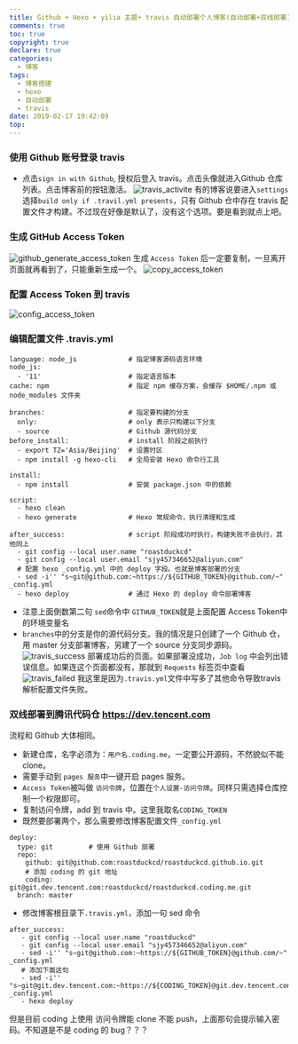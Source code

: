 ```yaml
---
title: Github + Hexo + yilia 主题+ travis 自动部署个人博客(自动部署+双线部署)
comments: true
toc: true
copyright: true
declare: true
categories:
  - 博客
tags:
  - 博客搭建
  - hexo
  - 自动部署
  - travis
date: 2019-02-17 19:42:09
top:
---
```


### 使用 Github 账号登录 travis
* 点击`sign in with Github`, 授权后登入 travis。点击头像就进入Github 仓库列表。点击博客前的按钮激活。<!--more-->
![travis_activite](https://i.loli.net/2019/02/17/5c6948f0a835e.jpg)
有的博客说要进入`settings`选择`build only if .travil.yml presents`，只有 Github 仓中存在 travis 配置文件才构建。不过现在好像是默认了，没有这个选项。要是看到就点上吧。

### 生成 GitHub Access Token
![github_generate_access_token](https://i.loli.net/2019/02/17/5c6948f0e7a83.jpg)
生成 `Access Token` 后一定要复制，一旦离开页面就再看到了，只能重新生成一个。
![copy_access_token](https://i.loli.net/2019/02/17/5c6948f0bf359.jpg)

### 配置 Access Token 到 travis
![config_access_token](https://i.loli.net/2019/02/17/5c6948f0bd8b6.jpg)

### 编辑配置文件 .travis.yml

```
language: node_js             # 指定博客源码语言环境
node_js: 
  - '11'   		  	          # 指定语言版本
cache: npm                    # 指定 npm 缓存方案，会缓存 $HOME/.npm 或 node_modules 文件夹

branches:                     # 指定要构建的分支
  only:                       # only 表示只构建以下分支
  - source					  # Github 源代码分支	
before_install:               # install 阶段之前执行
  - export TZ='Asia/Beijing'  # 设置时区
  - npm install -g hexo-cli   # 全局安装 Hexo 命令行工具

install:                      
  - npm install               # 安装 package.json 中的依赖

script:                      
  - hexo clean
  - hexo generate             # Hexo 常规命令，执行清理和生成

after_success:                # script 阶段成功时执行，构建失败不会执行，其他同上
  - git config --local user.name "roastduckcd"
  - git config --local user.email "sjy457346652@aliyun.com"
  # 配置 hexo _config.yml 中的 deploy 字段。也就是博客部署的分支
  - sed -i'' "s~git@github.com:~https://${GITHUB_TOKEN}@github.com/~" _config.yml
  - hexo deploy 			  # 通过 Hexo 的 deploy 命令部署博客
```
* 注意上面倒数第二句 `sed`命令中 `GITHUB_TOKEN`就是上面配置 Access Token中 的环境变量名
* `branches`中的分支是你的源代码分支。我的情况是只创建了一个 Github 仓，用 master 分支部署博客，另建了一个 source 分支同步源码。
![travis_success](https://i.loli.net/2019/02/17/5c6948f0c68d1.jpg)
部署成功后的页面。如果部署没成功，`Job log` 中会列出错误信息。如果连这个页面都没有，那就到 `Requests` 标签页中查看
![travis_failed](https://i.loli.net/2019/02/17/5c6948f0c333e.jpg)
我这里是因为`.travis.yml`文件中写多了其他命令导致travis 解析配置文件失败。

### 双线部署到腾讯代码仓 https://dev.tencent.com
流程和 Github 大体相同。
* 新建仓库，名字必须为：`用户名.coding.me`，一定要公开源码，不然貌似不能 clone。
* 需要手动到 `pages 服务`中一键开启 pages 服务。
* `Access Token`被叫做 `访问令牌`，位置在`个人设置-访问令牌`。同样只需选择仓库控制一个权限即可。
* 复制访问令牌，add 到 travis 中。这里我取名`CODING_TOKEN`
* 既然要部署两个，那么需要修改博客配置文件`_config.yml`

```
deploy:
  type: git			# 使用 Github 部署
  repo: 
    github: git@github.com:roastduckcd/roastduckcd.github.io.git	
    # 添加 coding 的 git 地址
    coding: git@git.dev.tencent.com:roastduckcd/roastduckcd.coding.me.git
  branch: master
```
* 修改博客根目录下`.travis.yml`，添加一句 sed 命令

```
after_success:               
   - git config --local user.name "roastduckcd"
   - git config --local user.email "sjy457346652@aliyun.com"
   - sed -i'' "s~git@github.com:~https://${GITHUB_TOKEN}@github.com/~" _config.yml
   # 添加下面这句
   - sed -i'' "s~git@git.dev.tencent.com:~https://${CODING_TOKEN}@git.dev.tencent.com/~" _config.yml
   - hexo deploy
```
但是目前 coding 上使用 访问令牌能 clone 不能 push，上面那句会提示输入密码。不知道是不是 coding 的 bug？？？